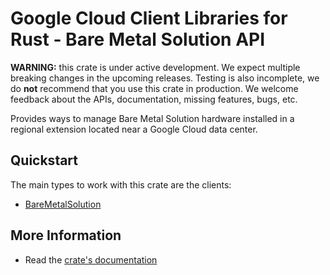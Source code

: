 # Google Cloud Client Libraries for Rust - Bare Metal Solution API

<!-- Code generated by sidekick. DO NOT EDIT. -->

**WARNING:** this crate is under active development. We expect multiple breaking
changes in the upcoming releases. Testing is also incomplete, we do **not**
recommend that you use this crate in production. We welcome feedback about the
APIs, documentation, missing features, bugs, etc.

Provides ways to manage Bare Metal Solution hardware installed in a
regional extension located near a Google Cloud data center.

## Quickstart

The main types to work with this crate are the clients:

* [BareMetalSolution]

## More Information

* Read the [crate's documentation](https://docs.rs/google-cloud-baremetalsolution-v2/latest/google-cloud-baremetalsolution-v2)

[BareMetalSolution]: https://docs.rs/google-cloud-baremetalsolution-v2/latest/google_cloud_baremetalsolution_v2/client/struct.BareMetalSolution.html
